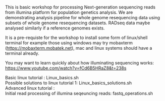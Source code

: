 This is basic workshop for processing Next-generation sequencing reads from illumina platform for population genetics analysis. We are demonstrating analysis pipeline for whole genome resequencing data using subsets of  whole genome resequencing datasets. RADseq data maybe analysed similarly if a reference genomes exists.

It is a pre-requiste for the workshop to install some form of linux/shell terminal for example those using windows may try mobaxterm (https://mobaxterm.mobatek.net), mac and linux systems should have a terminal already.

You may want to learn quickly about how illuminating sequencing works: https://www.youtube.com/watch?v=fCd6B5HRaZ8&t=238s


Basic linux tutorial : Linux_basics.sh \
Possible solutions to linux tutorial 1: Linux_basics_solutions.sh \
Advanced linux tutorial : \
Initial read processing of illumina seqeuncing reads: fastq_operations.sh 
